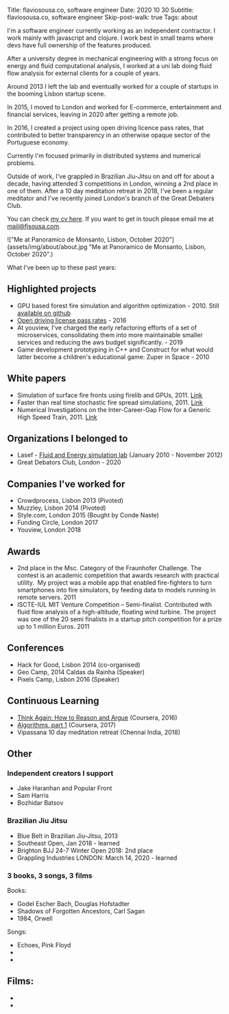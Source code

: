 Title: flaviosousa.co, software engineer
Date: 2020 10 30
Subtitle: flaviosousa.co, software engineer
Skip-post-walk: true
Tags: about

I'm a software engineer currently working as an independent contractor. I work mainly with javascript and clojure. I work best in small teams where devs have full ownership of the features produced.

After a university degree in mechanical engineering with a strong focus on energy and fluid computational analysis, I worked at a uni lab doing fluid flow analysis for external clients for a couple of years.

Around 2013 I left the lab  and eventually worked for a couple of startups in the booming Lisbon startup scene.

In 2015, I moved to London and worked for E-commerce, entertainment and financial services, leaving in 2020 after getting a remote job.


In 2016, I created a project using open driving licence pass rates, that contributed to better transparency in an otherwise opaque sector of the Portuguese economy.

Currently I'm focused primarily in distributed systems and numerical problems.

Outside of work, I've grappled in Brazilian Jiu-Jitsu on and off for about a decade, having attended 3 competitions in London, winning a 2nd place in one of them. After a 10 day meditation retreat in 2018, I've been a regular meditator and I've recently joined London's branch of the Great Debaters Club.


You can check [my cv here](assets/docs/cv_flavio_sousa.pdf). If you want to get in touch please email me at mail@fjsousa.com.


!["Me at Panoramico de Monsanto, Lisbon, October 2020"](assets/img/about/about.jpg "Me at Panoramico de Monsanto, Lisbon, October 2020".)

What I've been up to these past years:

## Highlighted projects

- GPU based forest fire simulation and algorithm optimization - 2010. Still [available on github](https://github.com/fjsousa/cudaFGM)
- [Open driving license pass rates](https://www.youtube.com/watch?v=fZm0paShVMw&feature=youtu.be) - 2016
- At youview, I've charged the early refactoring efforts of a set of microservices, consolidating them into more maintainable smaller services and reducing the aws budget significantly. - 2019
- Game development prototyping in C++ and Construct for what would latter become a children's educational game: Zuper in Space - 2010

## White papers

- Simulation of surface fire fronts using firelib and GPUs, 2011. [Link](https://www.sciencedirect.com/science/article/pii/S1364815212001867)
- Faster than real time stochastic fire spread simulations, 2011. [Link](http://www.techscience.com/cmes/2012/v89n5_index.html)
- Numerical Investigations on the Inter-Career-Gap Flow for a Generic High Speed Train, 2011. [Link](http://www.ctresources.info/ccp/paper.html?id=6799)

## Organizations I belonged to

- Lasef - [Fluid and Energy simulation lab](https://www.youtube.com/channel/UCWRrDVkYMj4LvLETyXrLg-g) (January 2010 - November 2012)
- Great Debators Club, London - 2020

## Companies I've worked for

- Crowdprocess, Lisbon 2013 (Pivoted)
- Muzzley, Lisbon 2014 (Pivoted)
- Style.com, London 2015 (Bought by Conde Naste)
- Funding Circle, London 2017
- Youview, London 2018

## Awards

- 2nd place in the Msc. Category of the Fraunhofer Challenge. The contest is an academic competition
that awards research with practical utility. ​ My project​ was a mobile app that enabled fire-fighters to turn
smartphones into fire simulators, by feeding data to models running in remote servers. 2011
- ISCTE-IUL MIT Venture Competition – Semi-finalist. Contributed with fluid flow analysis of a
high-altitude, floating wind turbine. The project was one of the 20 semi finalists in a startup pitch competition
for a prize up to 1 million Euros. 2011

## Conferences

- Hack for Good, Lisbon 2014 (co-organised)
- Geo Camp, 2014 Caldas da Rainha (Speaker)
- Pixels Camp, Lisbon 2016 (Speaker)

## Continuous Learning

- [Think Again: How to Reason and Argue](https://www.coursera.org/account/accomplishments/verify/BEX98SSBV3) (Coursera, 2016)
- [Algorithms, part 1](https://www.coursera.org/learn/algorithms-part1) (Coursera, 2017)
- Vipassana 10 day meditation retreat (Chennai India, 2018)

## Other

### Independent creators I support

- Jake Haranhan and Popular Front
- Sam Harris
- Bozhidar Batsov

### Brazilian Jiu Jitsu

- Blue Belt in Brazilian Jiu-Jitsu, 2013
- Southeast Open, Jan 2018 - learned
- Brighton BJJ 24-7 Winter Open 2018: 2nd place
- Grappling Industries LONDON: March 14, 2020 - learned

###  3 books, 3 songs, 3 films

Books:

- Godel Escher Bach, Douglas Hofstadter
- Shadows of Forgotten Ancestors, Carl Sagan
- 1984, Orwell

Songs:

- Echoes, Pink Floyd
-
-

Films:
-
-
-

